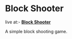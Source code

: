 # Block Shooter

live at:- **[Block Shooter](https://theflameguy.github.io/blockShooter/)**

A simple block shooting game.
